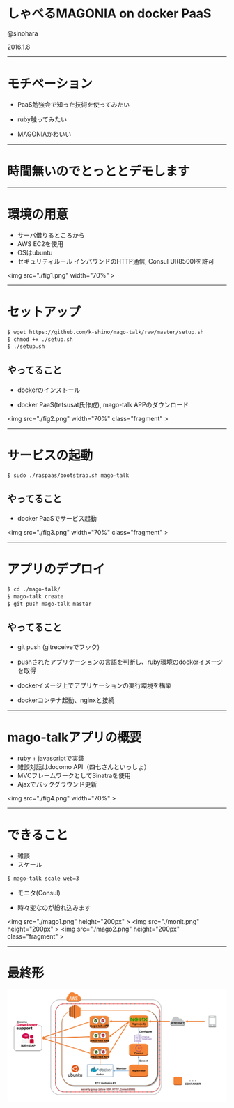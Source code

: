 # しゃべるMAGONIA on docker PaaS

@sinohara

2016.1.8

---

# モチベーション

* <p class="fragment">PaaS勉強会で知った技術を使ってみたい</p>
* <p class="fragment">ruby触ってみたい</p>
* <p class="fragment">MAGONIAかわいい</p>

---

# 時間無いのでとっととデモします


---

# 環境の用意

* サーバ借りるところから
* AWS EC2を使用
* OSはubuntu
* セキュリティルール インバウンドのHTTP通信, Consul UI(8500)を許可

<img src="./fig1.png" width="70%" \>

---

# セットアップ

```sh
$ wget https://github.com/k-shino/mago-talk/raw/master/setup.sh
$ chmod +x ./setup.sh
$ ./setup.sh
```

## <p class="fragment">やってること</p>

* <p class="fragment">dockerのインストール</p>
* <p class="fragment">docker PaaS(tetsusat氏作成), mago-talk APPのダウンロード</p>

<img src="./fig2.png" width="70%" class="fragment" \>

---

# サービスの起動

```sh
$ sudo ./raspaas/bootstrap.sh mago-talk
```

## <p class="fragment">やってること</p>

* <p class="fragment">docker PaaSでサービス起動</p>

<img src="./fig3.png" width="70%" class="fragment" \>

---

# アプリのデプロイ

```sh
$ cd ./mago-talk/
$ mago-talk create
$ git push mago-talk master
```

## <p class="fragment">やってること</p>

* <p class="fragment">git push (gitreceiveでフック)</p>
* <p class="fragment">pushされたアプリケーションの言語を判断し、ruby環境のdockerイメージを取得</p>
* <p class="fragment">dockerイメージ上でアプリケーションの実行環境を構築</p>
* <p class="fragment">dockerコンテナ起動、nginxと接続</p>

---

# mago-talkアプリの概要

* ruby + javascriptで実装
* 雑談対話はdocomo API（四七さんといっしょ）
* MVCフレームワークとしてSinatraを使用
* Ajaxでバックグラウンド更新

<img src="./fig4.png" width="70%" \>

---

# できること

* 雑談
* スケール
```sh
$ mago-talk scale web=3
```
* モニタ(Consul)
* <p class="fragment">時々変なのが紛れ込みます</p>

<img src="./mago1.png" height="200px" \>
<img src="./monit.png" height="200px" \>
<img src="./mago2.png" height="200px" class="fragment" \>

---

# 最終形

![Alt Text](./fig5.png)
